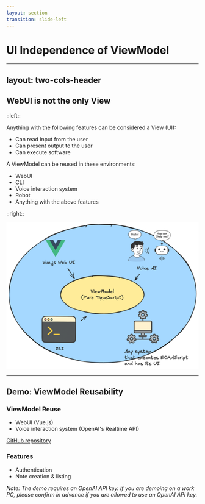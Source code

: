 ```yaml
---
layout: section
transition: slide-left
---
```


# UI Independence of ViewModel

---
layout: two-cols-header
---

## WebUI is not the only View

::left::

Anything with the following features can be considered a View (UI):

- Can read input from the user
- Can present output to the user
- Can execute software

A ViewModel can be reused in these environments:

- WebUI
- CLI
- Voice interaction system
- Robot
- Anything with the above features

::right::

<img src="./.images/anything-is-ui.png" />

---

## Demo: ViewModel Reusability

<div class="pt-8" />

### ViewModel Reuse

- WebUI (Vue.js)
- Voice interaction system (OpenAI's Realtime API)

[GitHub repository](https://github.com/dopenchills/note-viewmodel-demo-202502)

<div class="pt-4" />

### Features

- Authentication
- Note creation & listing

<div class="pt-4" />

*Note: The demo requires an OpenAI API key. If you are demoing on a work PC, please confirm in advance if you are allowed to use an OpenAI API key.*
